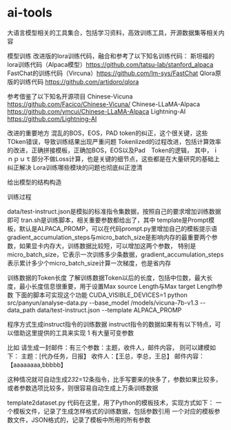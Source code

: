 # ai-tools
大语言模型相关的工具集合，包括学习资料，高效训练工具，开源数据集等相关内容

模型训练
改进版的lora训练代码，融合和参考了以下知名训练代码：
斯坦福的lora训练代码（Alpaca模型）https://github.com/tatsu-lab/stanford_alpaca
FastChat的训练代码（Vircuna）https://github.com/lm-sys/FastChat
Qlora原版的训练代码 https://github.com/artidoro/qlora

参考借鉴了以下知名开源项目
Chinese-Vicuna  https://github.com/Facico/Chinese-Vicuna/
Chinese-LLaMA-Alpaca https://github.com/ymcui/Chinese-LLaMA-Alpaca
Lightning-AI https://github.com/Lightning-AI

改进的重要地方
混乱的BOS，EOS，PAD token的纠正，这个很关键，这些TOken错误，导致训练结果出现严重问题
Tokenlized的过程改进，包括计算效率的改进，正确拼接模板，正确加BOS，EOS以及Pad　Token的逻辑，
其中，ｉｎｐｕｔ部分不做Loss计算，也是关键的细节点，这些都是在大量研究的基础上纠正解决
Lora训练哪些模块的问题也彻底纠正澄清

给出模型的结构构造

训练过程

data/test-instruct.json是模拟的标准指令集数据，按照自己的要求增加训练数据即可
tran.sh是训练脚本，相关重要参数都给出了，其中
template是Prompt模板，默认是ALPACA_PROMP，可以在代码prompt.py里增加自己的模板提示语
gradient_accumulation_steps与micro_batch_size是影响内存的最重要两个参数，如果显卡内存大，训练数据比较短，可以增加这两个参数，
特别是micro_batch_size，它表示一次训练多少条数据，gradient_accumulation_steps表示累计多少个micro_batch_size计算一次梯度，也是省内存




训练数据的Token长度
了解训练数据Token以后的长度，包括中位数，最大长度，最小长度信息很重要，用于设置Max source Length与Max target Length参数
下面的脚本可实现这个功能
CUDA_VISIBLE_DEVICES=1  python src/panyun/analyse-data.py --base_model /models/vicuna-7b-v1.3  --data_path data/test-instruct.json  --template ALPACA_PROMP

程序方式生成instruct指令的训练数据
instruct指令的数据如果有有以下特点，可以借助这里提供的工具来实现
1 有大量可变参数

比如 请生成一封邮件：有三个参数：主题，收件人，邮件内容，
则可以建模如下：
主题：[代办任务，日报】
收件人：【王总，李总，王总】
邮件内容：【aaaaaaaa,bbbbb】

这种情况就可自动生成2*3*2=12条指令，比手写要来的快多了，参数如果比较多，或者参数选项比较多，则很容易自动生成上万条训练数据

 template2dataset.py 代码在这里，用了Python的模板技术，实现方式如下：
 一个模板文件，记录了生成怎样格式的训练数据，包括参数引用
 一个对应的模板参数文件，JSON格式的，记录了模板中所用的所有参数
 

